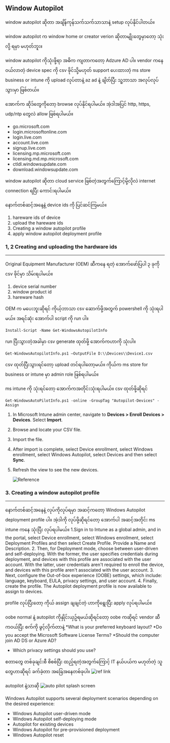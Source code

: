 Window Autopilot
----------------

window autopilot ဆိုတာ အချိန်ကုန်သက်သက်သာသာနဲ့ setup လုပ်နိုင်ပါတယ်။ 

window autopilot က window home or creator verion ဆိုတာမျိုးတွေမှာတော့ သုံးလို့ ရမှာ မဟုတ်ဘူး။

window autopilot ကိုသုံးဖို့ရာ အဓိက ကျတာကတော့ Adzure AD ပါ။ 
vendor ကနေဝယ်လာတဲ့ device spec ကို csv ဖိုင်သို့မဟုတ် support  ပေးထားတဲ့ ms store business or intune ကို upload လုပ်တာနဲ့ 
az ad နဲ့ ချိတ်ပြီး သူ့ဘာသာ အလုပ်လုပ်သွားမှာ ဖြစ်တယ်။

အောက်က ဆိုဒ်တွေကိုတော့ browse လုပ်နိုင်ရပါမယ်။ အဲ့ဒါအပြင် http, https, udp/ntp တွေလဲ allow ဖြစ်ရပါမယ်။


* go.microsoft.com
* login.microsoftonline.com
* login.live.com
* account.live.com
* signup.live.com
* licensing.mp.microsoft.com
* licensing.md.mp.microsoft.com
* ctldl.windowsupdate.com
* download.windowsupdate.com

window autopilot ဆိုတာ cloud service ဖြစ်တဲ့အတွက်ကြောင့်မို့လိုလဲ internet connection ရပြီး ကောင်းရပါမယ်။


နောက်တစ်ဆင့်အနေ့နဲ့ device ids ကို ပြင်ဆင်ကြမယ်။ 
1. hareware ids of device
2. upload the hareware ids
3. Creating a window autopilot profile
4. apply window autopilot deployment profile


### 1, 2 Creating and uploading the hardware ids ###
------
Original Equipment Manufacturer (OEM) ဆီကနေ ရတဲ့ အောက်ဖော်ပြပါ ၃ ခုကို csv  ဖိုင်မှာ သိမ်းရပါမယ်။
1. device serial number
2. window product id
3. hareware hash

OEM က မပေးဘူးဆိုရင် ကိုယ့်ဘာသာ csv ဆောက်ဖို့အတွက် powershell ကို သုံးရပါမယ်။
အရင်ဆုံး အောက်ပါ script ကို run ပါ။

```
Install-Script -Name Get-WindowsAutopilotInfo
```

run ပြီးသွားတဲ့အခါမှာ csv generate ထုတ်ဖို့ အောက်ကဟာကို သုံးပါ။

```
Get-WindowsAutopilotInfo.ps1 –OutputFile D:\\Devices\\Device1.csv
```

csv ထုတ်ပြီးသွားရင်တော့ upload တင်ရပါတော့မယ်။ ကိုယ်က ms store for business or intune မှာ admin role ဖြစ်ရပါမယ်။

ms intune ကို သုံးရင်တော့ အောက်ကအတိုင်းသုံးရပါမယ်။
csv ထုတ်ဖို့ဆိုရင် 
```
Get-WindowsAutoPilotInfo.ps1 -online -GroupTag "Autopilot-Devices" -Assign
```

1. In Microsoft Intune admin center, navigate to **Devices > Enroll Devices > Devices**. Select **Import**.
2. Browse and locate your CSV file.
3. Import the file.
4. After import is complete, select Device enrollment, select Windows enrollment, select Windows Autopilot, select Devices and then select **Sync**.
5. Refresh the view to see the new devices.

   ![Reference](https://learn.microsoft.com/en-us/training/wwl/deploy-devices-windows-autopilot/media/windows-autopilot-service-white-4f335827.png)

### 3. Creating a window autopilot profile ###
------
နောက်တစ်ဆင့်အနေနဲ့ လုပ်ကိုလုပ်ရမှာ အဆင့်ကတော့ Windows Autopilot deployment profile ပါ။ အဲ့ဒါကို လုပ်ဖို့ဆိုရင်တော့ အောက်ပါ အဆင့်အတိုင်း ms intune ကနေ သုံးပြီး လုပ်ရပါမယ်။
1.Sign in to Intune as a global admin, and in the portal, select Device enrollment, select Windows enrollment, select Deployment Profiles and then select Create Profile. Provide a Name and Description.
2. Then, for Deployment mode, choose between user-driven and self-deploying. With the former, the user specifies credentials during deployment, and devices with this profile are associated with the user account. With the latter, user credentials aren't required to enroll the device, and devices with this profile aren't associated with the user account.
3. Next, configure the Out-of-box experience (OOBE) settings, which include: language, keyboard, EULA, privacy settings, and user account.
4. Finally, create the profile. The Autopilot deployment profile is now available to assign to devices.

profile လုပ်ပြီးတော့ ကိုယ် assign ချချင်တဲ့ ဟာကိုရွေးပြီး apply လုပ်ရပါမယ်။

 oobe normal နဲ့ autopilot ကိုနှိုင်းယှဥ်ရမယ်ဆိုရင်တော့ 
oobe ကဆိုရင် vendor ဆီကဝယ်ပြီး စက်ကို ဖွင့်လိုက်တာနဲ့
*What is your preferred keyboard layout?
*Do you accept the Microsoft Software License Terms?
*Should the computer join AD DS or Azure AD?
* Which privacy settings should you use?

စတာတွေ တစ်ခုချင်းစီ စိစစ်ပြီး ထည့်ရတဲ့အတွက်ကြောင့် IT နယ်ပယ်က မဟုတ်တဲ့ သူတွေဟာဆိုရင် ခက်ခဲ့တာ အခြေအနေတစ်ခုပါ။
![ref link](https://learn.microsoft.com/en-us/training/wwl/deploy-devices-windows-autopilot/media/microsoft-account-sign-d6997be5.png)

autopilot နဲ့သာဆို
![auto pilot splash screen](https://learn.microsoft.com/en-us/training/wwl/deploy-devices-windows-autopilot/media/azure-active-directory-sign-9f107960.png)

Windows Autopilot supports several deployment scenarios depending on the desired experience:

* Windows Autopilot user-driven mode
* Windows Autopilot self-deploying mode
* Autopilot for existing devices
* Windows Autopilot for pre-provisioned deployment
* Windows Autopilot reset
 
